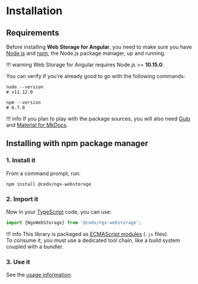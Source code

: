 # Installation

## Requirements
Before installing **Web Storage for Angular**, you need to make sure you have [Node.js](https://nodejs.org)
and [npm](https://www.npmjs.com), the Node.js package manager, up and running.

!!! warning
    Web Storage for Angular requires Node.js >= **10.15.0**.

You can verify if you're already good to go with the following commands:

```shell
node --version
# v11.12.0

npm --version
# 6.7.0
```

!!! info
    If you plan to play with the package sources, you will also need
    [Gulp](https://gulpjs.com) and [Material for MkDocs](https://squidfunk.github.io/mkdocs-material).

## Installing with npm package manager

### 1. Install it
From a command prompt, run:

```shell
npm install @cedx/ngx-webstorage
```

### 2. Import it
Now in your [TypeScript](https://www.typescriptlang.org) code, you can use:

```ts
import {NgxWebStorage} from '@cedx/ngx-webstorage';
```

!!! info
    This library is packaged as [ECMAScript modules](https://nodejs.org/api/esm.html) (`.js` files).  
    To consume it, you must use a dedicated tool chain, like a build system coupled with a bundler.

### 3. Use it
See the [usage information](usage.md).
